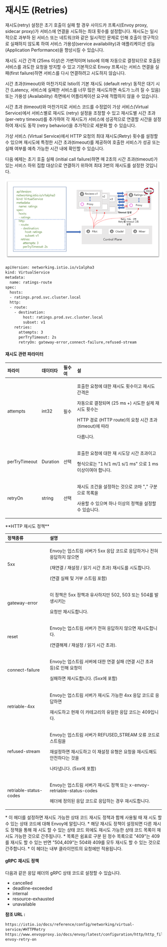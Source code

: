 # 재시도 \(Retries\)

재시도\(retry\) 설정은 초기 호출이 실패 할 경우 사이드카 프록시\(Envoy proxy, sidecar proxy\)가 서비스에 연결을 시도하는 최대 횟수를 설정합니다. 재시도는 일시적으로 과부하 된 서비스 또는 네트워크와 같은 일시적인 문제로 인해 호출이 영구적으로 실패하지 않도록 하여 서비스 가용성\(service availability\)과 애플리케이션 성능\(Application Performance\)을 향상시킬 수 있습니다.

재시도 시간 간격 \(25ms 이상\)은 가변적이며 Istio에 의해 자동으로 결정되므로 호출된 서비스를 과도한 요청을 방지할 수 있고 기본적으로 Envoy 프록시는 서비스 연결을 실패\(first failure\)하면 서비스를 다시 연결하려고 시도하지 않습니다.

시간 초과\(timeout\)와 마찬가지로 Istio의 기본 재시도 \(default retry\) 동작은 대기 시간 \(Latency, 서비스에 실패한 서비스를 너무 많은 재시도하면 속도가 느려 질 수 있음\) 또는 가용성 \(Availability\) 측면에서 어플리케이션 요구에 적합하지 않을 수 있습니다.

시간 초과 \(timeout\)와 마찬가지로 서비스 코드를 수정없이 가상 서비스\(Virtual Service\)에서 서비스별로 재시도 \(retry\) 설정을 조정할 수 있고 재시도별 시간 초과 \(per-retry timeout\)를 추가하여 각 재시도가 서비스에 성공적으로 연결할 시간을 설정하여 재시도 동작 \(retry behavior\)을 추가적으로 세분화 할 수 있습니다.

가상 서비스 \(Virtual Service\)에서 HTTP 요청의 최대 재시도\(Retry\) 횟수를 설정할 수 있으며 재시도에 특정한 시간 초과\(timeout\)를 제공하여 호출한 서비스가 성공 또는 실패 여부를 예측 가능한 시간 내에 확인할 수 있습니다.

다음 예제는 초기 호출 실패 \(initial call failure\)하면 매 2초의 시간 초과\(timeout\)가 있는 서비스 하위 집합 대상으로 연결하기 위하여 최대 3번의 재시도를 설정한 것입니다.

![\[&#xADF8;&#xB9BC;\] &#xC7AC;&#xC2DC;&#xB3C4; \(Retries\)](../.gitbook/assets/requesttimeouts12.png)

```text
apiVersion: networking.istio.io/v1alpha3
kind: VirtualService
metadata:
  name: ratings-route
spec:
  hosts:
  - ratings.prod.svc.cluster.local
  http:
  - route:
    - destination:
        host: ratings.prod.svc.cluster.local
        subset: v1
    retries:
      attempts: 3
      perTryTimeout: 2s
      retryOn: gateway-error,connect-failure,refused-stream
```

#### 재시도 관련 파라미터 

<table>
  <thead>
    <tr>
      <th style="text-align:left">&#xD30C;&#xB77C;&#xBBF8;</th>
      <th style="text-align:left">&#xB370;&#xC774;&#xD130;&#xD0C0;</th>
      <th style="text-align:left">&#xD544;&#xC218;&#xC5EC;</th>
      <th style="text-align:left">&#xC124;</th>
    </tr>
  </thead>
  <tbody>
    <tr>
      <td style="text-align:left">attempts</td>
      <td style="text-align:left">int32</td>
      <td style="text-align:left">&#xD544;&#xC218;</td>
      <td style="text-align:left">
        <p>&#xD638;&#xCD9C;&#xD55C; &#xC694;&#xCCAD;&#xC5D0; &#xB300;&#xD55C; &#xC7AC;&#xC2DC;&#xB3C4;
          &#xD69F;&#xC218;&#xC774;&#xACE0; &#xC7AC;&#xC2DC;&#xB3C4; &#xAC04;&#xACA9;&#xC740;</p>
        <p>&#xC790;&#xB3D9;&#xC73C;&#xB85C; &#xACB0;&#xC815;&#xB418;&#xBA70; (25
          ms +) &#xC2DC;&#xB3C4;&#xD55C; &#xC2E4;&#xC81C; &#xC7AC;&#xC2DC;&#xB3C4;
          &#xD69F;&#xC218;&#xB294;</p>
        <p>HTTP &#xACBD;&#xB85C; (HTTP route)&#xC758; &#xC694;&#xCCAD; &#xC2DC;&#xAC04;
          &#xCD08;&#xACFC;(timeout)&#xC5D0; &#xB530;&#xB77C;</p>
        <p>&#xB2E4;&#xB985;&#xB2C8;&#xB2E4;.</p>
      </td>
    </tr>
    <tr>
      <td style="text-align:left">perTryTimeout</td>
      <td style="text-align:left">Duration</td>
      <td style="text-align:left">&#xC120;&#xD0DD;</td>
      <td style="text-align:left">
        <p>&#xD638;&#xCD9C;&#xD55C; &#xC694;&#xCCAD;&#xC5D0; &#xB300;&#xD55C; &#xC7AC;
          &#xC2DC;&#xB3C4;&#xB2F9; &#xC2DC;&#xAC04; &#xCD08;&#xACFC;&#xC774;&#xACE0;</p>
        <p>&#xD615;&#xC2DD;&#xC73C;&#xB85C;&#xB294; &quot;1 h/1 m/1 s/1 ms&quot;
          &#xC73C;&#xB85C; 1 ms &#xC774;&#xC0C1;&#xC774;&#xC5EC;&#xC57C; &#xD569;&#xB2C8;&#xB2E4;.</p>
      </td>
    </tr>
    <tr>
      <td style="text-align:left">retryOn</td>
      <td style="text-align:left">string</td>
      <td style="text-align:left">&#xC120;&#xD0DD;</td>
      <td style="text-align:left">
        <p>&#xC7AC;&#xC2DC;&#xB3C4; &#xC870;&#xAC74;&#xC744; &#xC124;&#xC815;&#xD558;&#xB294;
          &#xAC83;&#xC73C;&#xB85C; &#xCF54;&#xB9C8; &quot;,&quot; &#xAD6C;&#xBD84;&#xC73C;&#xB85C;
          &#xBAA9;&#xB85D;&#xC744;</p>
        <p>&#xC0AC;&#xC6A9;&#xD560; &#xC218; &#xC788;&#xC73C;&#xBA70; &#xD558;&#xB098;
          &#xC774;&#xC0C1;&#xC758; &#xC815;&#xCC45;&#xC744; &#xC124;&#xC815;&#xD560;
          &#xC218; &#xC788;&#xC2B5;&#xB2C8;&#xB2E4;.</p>
      </td>
    </tr>
  </tbody>
</table>**HTTP 재시도 정책**

<table>
  <thead>
    <tr>
      <th style="text-align:left">&#xC815;&#xCC45;&#xC885;&#xB958;</th>
      <th style="text-align:left">&#xC124;&#xBA85;</th>
    </tr>
  </thead>
  <tbody>
    <tr>
      <td style="text-align:left">5xx</td>
      <td style="text-align:left">
        <p>Envoy&#xB294; &#xC5C5;&#xC2A4;&#xD2B8;&#xB9BC; &#xC11C;&#xBC84;&#xAC00;
          5xx &#xC751;&#xB2F5; &#xCF54;&#xB4DC;&#xB85C; &#xC751;&#xB2F5;&#xD558;&#xAC70;&#xB098;
          &#xC804;&#xD600; &#xC751;&#xB2F5;&#xD558;&#xC9C0; &#xC54A;&#xC73C;&#xBA74;</p>
        <p>(&#xC7AC;&#xC5F0;&#xACB0; / &#xC7AC;&#xC124;&#xC815; / &#xC77D;&#xAE30;
          &#xC2DC;&#xAC04; &#xCD08;&#xACFC;) &#xC7AC;&#xC2DC;&#xB3C4;&#xB97C; &#xC2DC;&#xB3C4;&#xD569;&#xB2C8;&#xB2E4;.</p>
        <p>(&#xC5F0;&#xACB0; &#xC2E4;&#xD328; &#xBC0F; &#xAC70;&#xBD80; &#xC2A4;&#xD2B8;&#xB9BC;
          &#xD3EC;&#xD568;)</p>
      </td>
    </tr>
    <tr>
      <td style="text-align:left">gateway-error</td>
      <td style="text-align:left">
        <p>&#xC774; &#xC815;&#xCC45;&#xC740; 5xx &#xC815;&#xCC45;&#xACFC; &#xC720;&#xC0AC;&#xD558;&#xC9C0;&#xB9CC;
          502, 503 &#xB610;&#xB294; 504&#xB97C; &#xBC1C;&#xC0DD;&#xC2DC;&#xD0A4;&#xB294;</p>
        <p>&#xC694;&#xCCAD;&#xB9CC; &#xC7AC;&#xC2DC;&#xB3C4;&#xD569;&#xB2C8;&#xB2E4;.</p>
      </td>
    </tr>
    <tr>
      <td style="text-align:left">reset</td>
      <td style="text-align:left">
        <p>Envoy&#xB294; &#xC5C5;&#xC2A4;&#xD2B8;&#xB9BC; &#xC11C;&#xBC84;&#xAC00;
          &#xC804;&#xD600; &#xC751;&#xB2F5;&#xD558;&#xC9C0; &#xC54A;&#xC73C;&#xBA74;
          &#xC7AC;&#xC2DC;&#xB3C4;&#xD569;&#xB2C8;&#xB2E4;.</p>
        <p>(&#xC5F0;&#xACB0;&#xD574;&#xC81C; / &#xC7AC;&#xC124;&#xC815; / &#xC77D;&#xAE30;
          &#xC2DC;&#xAC04; &#xCD08;&#xACFC;).</p>
      </td>
    </tr>
    <tr>
      <td style="text-align:left">connect-failure</td>
      <td style="text-align:left">
        <p>Envoy&#xB294; &#xC5C5;&#xC2A4;&#xD2B8;&#xB9BC; &#xC11C;&#xBC84;&#xC5D0;
          &#xB300;&#xD55C; &#xC5F0;&#xACB0; &#xC2E4;&#xD328; (&#xC5F0;&#xACB0; &#xC2DC;&#xAC04;
          &#xCD08;&#xACFC; &#xB4F1;)&#xB85C; &#xC778;&#xD574; &#xC694;&#xCCAD;&#xC774;</p>
        <p>&#xC2E4;&#xD328;&#xD558;&#xBA74; &#xC7AC;&#xC2DC;&#xB3C4;&#xD569;&#xB2C8;&#xB2E4;.
          (5xx&#xC5D0; &#xD3EC;&#xD568;)</p>
      </td>
    </tr>
    <tr>
      <td style="text-align:left">retriable-4xx</td>
      <td style="text-align:left">
        <p>Envoy&#xB294; &#xC5C5;&#xC2A4;&#xD2B8;&#xB9BC; &#xC11C;&#xBC84;&#xAC00;
          &#xC7AC;&#xC2DC;&#xB3C4; &#xAC00;&#xB2A5;&#xD55C; 4xx &#xC751;&#xB2F5;
          &#xCF54;&#xB4DC;&#xB85C; &#xC751;&#xB2F5;&#xD558;&#xBA74;</p>
        <p>&#xC7AC;&#xC2DC;&#xB3C4;&#xD558;&#xACE0; &#xD604;&#xC7AC; &#xC774; &#xCE74;&#xD14C;&#xACE0;&#xB9AC;&#xC758;
          &#xC720;&#xC77C;&#xD55C; &#xC751;&#xB2F5; &#xCF54;&#xB4DC;&#xB294; 409&#xC785;&#xB2C8;&#xB2E4;.</p>
      </td>
    </tr>
    <tr>
      <td style="text-align:left">refused-stream</td>
      <td style="text-align:left">
        <p>Envoy&#xB294; &#xC5C5;&#xC2A4;&#xD2B8;&#xB9BC; &#xC11C;&#xBC84;&#xAC00;
          REFUSED_STREAM &#xC624;&#xB958; &#xCF54;&#xB4DC;&#xB85C; &#xC2A4;&#xD2B8;&#xB9BC;&#xC744;</p>
        <p>&#xC7AC;&#xC124;&#xC815;&#xD558;&#xBA74; &#xC7AC;&#xC2DC;&#xB3C4;&#xD558;&#xACE0;
          &#xC774; &#xC7AC;&#xC124;&#xC815; &#xC720;&#xD615;&#xC740; &#xC694;&#xCCAD;&#xC744;
          &#xC7AC;&#xC2DC;&#xB3C4;&#xD574;&#xB3C4; &#xC548;&#xC804;&#xD558;&#xB2E4;&#xB294;
          &#xAC83;&#xC744;</p>
        <p>&#xB098;&#xD0C0;&#xB0C5;&#xB2C8;&#xB2E4;. (5xx&#xC5D0; &#xD3EC;&#xD568;)</p>
      </td>
    </tr>
    <tr>
      <td style="text-align:left">
        <p></p>
        <p>retriable-status-codes</p>
      </td>
      <td style="text-align:left">
        <p>Envoy&#xB294; &#xC5C5;&#xC2A4;&#xD2B8;&#xB9BC; &#xC11C;&#xBC84;&#xAC00;
          &#xC7AC;&#xC2DC;&#xB3C4; &#xC815;&#xCC45; &#xB610;&#xB294; x-envoy-retriable-status-codes</p>
        <p>&#xD5E4;&#xB354;&#xC5D0; &#xC815;&#xC758;&#xB41C; &#xC751;&#xB2F5; &#xCF54;&#xB4DC;&#xB85C;
          &#xC751;&#xB2F5;&#xD558;&#xB294; &#xACBD;&#xC6B0; &#xC7AC;&#xC2DC;&#xB3C4;&#xD569;&#xB2C8;&#xB2E4;.</p>
      </td>
    </tr>
  </tbody>
</table>* 이 헤더를 설정하면 재시도 가능한 상태 코드 재시도 정책과 함께 사용될 때 재 시도 할 수 있는 상태 코드에 대해 Envoy에 알립니다. 
* 해당 재시도 정책이 설정되면 다른 재시도 정책을 통해 재 시도 할 수 있는 상태 코드 외에도 재시도 가능한 상태 코드 목록이 재시도 가능한 것으로 간주됩니다.
* 목록은 쉼표로 구분 된 정수 목록으로 "409"는 409를 재시도 할 수 있는 반면 "504,409"는 504와 409를 모두 재시도 할 수 있는 것으로 간주합니다.
* 이 헤더는 내부 클라이언트의 요청에만 적용됩니다.

#### gRPC 재시도 정책

다음과 같은 응답 헤더의 gRPC 상태 코드로 설정할 수 있습니다.

* cancelled
* deadline-exceeded
* internal
* resource-exhausted
* unavailable

**참조 URL :**

```http
https://istio.io/docs/reference/config/networking/virtual-service/#HTTPRetry
https://www.envoyproxy.io/docs/envoy/latest/configuration/http/http_filters/router_filter#x-envoy-retry-on
```

